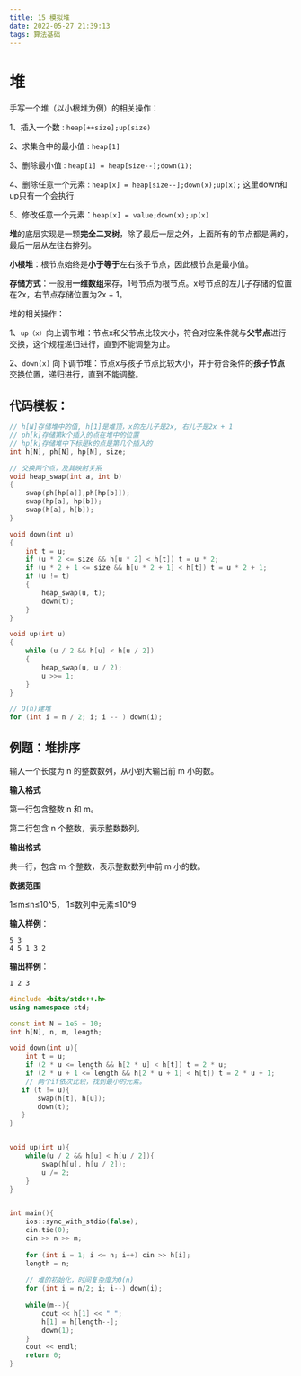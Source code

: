 ```yaml
---
title: 15 模拟堆
date: 2022-05-27 21:39:13
tags: 算法基础
---
```




# 堆

手写一个堆（以小根堆为例）的相关操作：

1、插入一个数 :  `heap[++size];up(size)` 

2、求集合中的最小值 : `heap[1]`

3、删除最小值 : `heap[1] = heap[size--];down(1);`

4、删除任意一个元素 : `heap[x] = heap[size--];down(x);up(x);`	这里down和up只有一个会执行

5、修改任意一个元素：`heap[x] = value;down(x);up(x)`

**堆**的底层实现是一颗**完全二叉树**，除了最后一层之外，上面所有的节点都是满的，最后一层从左往右排列。

**小根堆**：根节点始终是**小于等于**左右孩子节点，因此根节点是最小值。

**存储方式**：一般用**一维数组**来存，1号节点为根节点。x号节点的左儿子存储的位置在2x，右节点存储位置为2x + 1。

堆的相关操作：

1、`up（x）`向上调节堆：节点x和父节点比较大小，符合对应条件就与**父节点**进行交换，这个规程递归进行，直到不能调整为止。

2、`down(x)` 向下调节堆：节点x与孩子节点比较大小，并于符合条件的**孩子节点**交换位置，递归进行，直到不能调整。

## 代码模板：

```c++
// h[N]存储堆中的值, h[1]是堆顶，x的左儿子是2x, 右儿子是2x + 1
// ph[k]存储第k个插入的点在堆中的位置
// hp[k]存储堆中下标是k的点是第几个插入的
int h[N], ph[N], hp[N], size;

// 交换两个点，及其映射关系
void heap_swap(int a, int b)
{
    swap(ph[hp[a]],ph[hp[b]]);
    swap(hp[a], hp[b]);
    swap(h[a], h[b]);
}

void down(int u)
{
    int t = u;
    if (u * 2 <= size && h[u * 2] < h[t]) t = u * 2;
    if (u * 2 + 1 <= size && h[u * 2 + 1] < h[t]) t = u * 2 + 1;
    if (u != t)
    {
        heap_swap(u, t);
        down(t);
    }
}

void up(int u)
{
    while (u / 2 && h[u] < h[u / 2])
    {
        heap_swap(u, u / 2);
        u >>= 1;
    }
}

// O(n)建堆
for (int i = n / 2; i; i -- ) down(i);
```

## 例题：堆排序

输入一个长度为 n 的整数数列，从小到大输出前 m 小的数。

**输入格式**

第一行包含整数 n 和 m。

第二行包含 n 个整数，表示整数数列。

**输出格式**

共一行，包含 m 个整数，表示整数数列中前 m 小的数。

**数据范围**

1≤m≤n≤10^5，
1≤数列中元素≤10^9

**输入样例**：

```
5 3
4 5 1 3 2
```

**输出样例**：

```
1 2 3
```

```c++
#include <bits/stdc++.h>
using namespace std;

const int N = 1e5 + 10;
int h[N], n, m, length;

void down(int u){
    int t = u;
    if (2 * u <= length && h[2 * u] < h[t]) t = 2 * u;
    if (2 * u + 1 <= length && h[2 * u + 1] < h[t]) t = 2 * u + 1;
    // 两个if依次比较，找到最小的元素。
   if (t != u){
       swap(h[t], h[u]);
       down(t);
   }
}


void up(int u){
    while(u / 2 && h[u] < h[u / 2]){
        swap(h[u], h[u / 2]);
        u /= 2;
    }
}


int main(){
    ios::sync_with_stdio(false);
    cin.tie(0);
    cin >> n >> m;
    
    for (int i = 1; i <= n; i++) cin >> h[i];
    length = n;
    
    // 堆的初始化，时间复杂度为O(n)
    for (int i = n/2; i; i--) down(i);
    
    while(m--){
        cout << h[1] << " ";
        h[1] = h[length--];
        down(1);
    }
    cout << endl;
    return 0;
}
```

